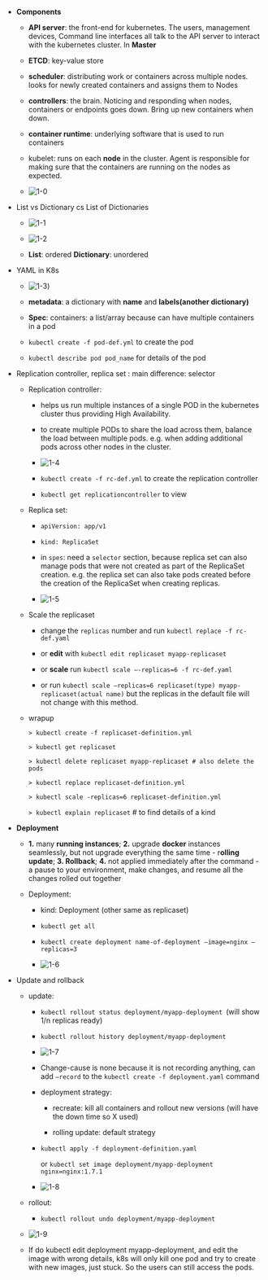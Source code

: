 * **Components**

  * **API server**: the front-end for kubernetes. The users, management devices, Command line interfaces all talk to the API server to interact with the kubernetes cluster. In **Master**

  * **ETCD**: key-value store

  * **scheduler**: distributing work or containers across multiple nodes. looks for newly created containers and assigns them to Nodes

  * **controllers**: the brain. Noticing and responding when nodes, containers or endpoints goes down. Bring up new containers when down.

  * **container runtime**: underlying software that is used to run containers

  * kubelet: runs on each **node** in the cluster. Agent is responsible for making sure that the containers are running on the nodes as expected.

  * ![1-0](pic/1-0.PNG)

* List vs Dictionary cs List of Dictionaries

  * ![1-1](pic/1-1.PNG)

  * ![1-2](pic/1-2.PNG)

  * **List**: ordered **Dictionary**: unordered

* YAML in K8s

  * ![1-3](pic/1-3.PNG))

  * **metadata**: a dictionary with **name** and **labels(another dictionary)**

  * **Spec**: containers: a list/array because can have multiple containers in a pod

  * `kubectl create -f pod-def.yml` to create the pod

  * `kubectl describe pod pod_name` for details of the pod

* Replication controller, replica set : main difference: selector

  * Replication controller:

    * helps us run multiple instances of a single POD in the kubernetes cluster thus providing High Availability.

    * to create multiple PODs to share the load across them, balance the load between multiple pods. e.g. when adding additional pods across other nodes in the cluster.

    * ![1-4](pic/1-4.PNG)

    * `kubectl create -f rc-def.yml` to create the replication controller

    * `kubectl get replicationcontroller` to view

  * Replica set:

    * `apiVersion: app/v1`

    * `kind: ReplicaSet`

    * in `spes`: need a `selector` section, because replica set can also manage pods that were not created as part of the ReplicaSet creation. e.g. the replica set can also take pods created before the creation of the ReplicaSet when creating replicas.

    * ![1-5](pic/1-5.PNG)

  * Scale the replicaset

    * change the `replicas` number and run `kubectl replace -f rc-def.yaml`

    * or **edit** with `kubectl edit replicaset myapp-replicaset`

    * or **scale** run `kubectl scale —-replicas=6 -f rc-def.yaml`

    * or run `kubectl scale —replicas=6 replicaset(type) myapp-replicaset(actual name)` but the replicas in the default file will not change with this method.

  * wrapup

    `> kubectl create -f replicaset-definition.yml `

    `> kubectl get replicaset`

    `> kubectl delete replicaset myapp-replicaset # also delete the pods`

    `> kubectl replace replicaset-definition.yml `

    `> kubectl scale -replicas=6 replicaset-definition.yml`

    `> kubectl explain replicaset`  # to find details of a kind

* **Deployment**

  * **1.** many **running instances**; **2.** upgrade **docker** instances seamlessly, but not upgrade everything the same time - r**olling update**; **3. Rollback**; **4.** not applied immediately after the command - a pause to your environment, make changes, and resume all the changes rolled out together

  * Deployment:

    * kind: Deployment  (other same as replicaset)

    * `kubectl get all`

    * `kubectl create deployment name-of-deployment —image=nginx —replicas=3`

    * ![1-6](pic/1-6.PNG)

* Update and rollback

  * update: 

    * `kubectl rollout status deployment/myapp-deployment `(will show 1/n replicas  ready)

    * `kubectl rollout history deployment/myapp-deployment`

    * ![1-7](pic/1-7.PNG)

    * Change-cause is none because it is not recording anything, can add `—record` to the `kubectl create -f deployment.yaml` command

    * deployment strategy:

      * recreate: kill all containers and rollout new versions (will have the down time so X used)

      * rolling update: default strategy

    * `kubectl apply -f deployment-definition.yaml`

      or `kubectl set image deployment/myapp-deployment nginx=nginx:1.7.1`

    * ![1-8](pic/1-8.PNG)

  * rollout:

    * `kubectl rollout undo deployment/myapp-deployment`

  * ![1-9](pic/1-9.PNG)

  * If do kubectl edit deployment myapp-deployment, and edit the image with wrong details, k8s will only kill one pod and try to create with new images, just stuck. So the users can still access the pods.
